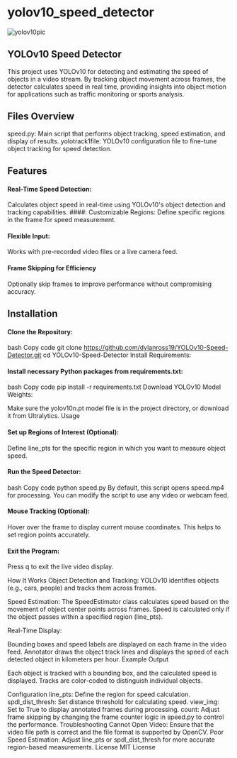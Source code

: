 # yolov10_speed_detector

![yolov10pic](https://github.com/user-attachments/assets/972b05c4-fe1b-44fb-b08d-5fafe1a82763)


## YOLOv10 Speed Detector

This project uses YOLOv10 for detecting and estimating the speed of objects in a video stream. By tracking object movement across frames, the detector calculates speed in real time, providing insights into object motion for applications such as traffic monitoring or sports analysis.

## Files Overview

speed.py: Main script that performs object tracking, speed estimation, and display of results.
yolotrack1file: YOLOv10 configuration file to fine-tune object tracking for speed detection.

## Features

#### Real-Time Speed Detection: 
Calculates object speed in real-time using YOLOv10's object detection and tracking capabilities.
####: Customizable Regions:
Define specific regions in the frame for speed measurement.
#### Flexible Input:
Works with pre-recorded video files or a live camera feed.
#### Frame Skipping for Efficiency
Optionally skip frames to improve performance without compromising accuracy.

## Installation
#### Clone the Repository:
bash
Copy code
git clone https://github.com/dylanross19/YOLOv10-Speed-Detector.git
cd YOLOv10-Speed-Detector
Install Requirements:

#### Install necessary Python packages from requirements.txt:
bash
Copy code
pip install -r requirements.txt
Download YOLOv10 Model Weights:

Make sure the yolov10n.pt model file is in the project directory, or download it from Ultralytics.
Usage

#### Set up Regions of Interest (Optional):
Define line_pts for the specific region in which you want to measure object speed.

#### Run the Speed Detector:
bash
Copy code
python speed.py
By default, this script opens speed.mp4 for processing. You can modify the script to use any video or webcam feed.

#### Mouse Tracking (Optional):
Hover over the frame to display current mouse coordinates. This helps to set region points accurately.

#### Exit the Program:

Press q to exit the live video display.

How It Works
Object Detection and Tracking: YOLOv10 identifies objects (e.g., cars, people) and tracks them across frames.

Speed Estimation: The SpeedEstimator class calculates speed based on the movement of object center points across frames. Speed is calculated only if the object passes within a specified region (line_pts).

Real-Time Display:

Bounding boxes and speed labels are displayed on each frame in the video feed.
Annotator draws the object track lines and displays the speed of each detected object in kilometers per hour.
Example Output

Each object is tracked with a bounding box, and the calculated speed is displayed. Tracks are color-coded to distinguish individual objects.

Configuration
line_pts: Define the region for speed calculation.
spdl_dist_thresh: Set distance threshold for calculating speed.
view_img: Set to True to display annotated frames during processing.
count: Adjust frame skipping by changing the frame counter logic in speed.py to control the performance.
Troubleshooting
Cannot Open Video: Ensure that the video file path is correct and the file format is supported by OpenCV.
Poor Speed Estimation: Adjust line_pts or spdl_dist_thresh for more accurate region-based measurements.
License
MIT License
